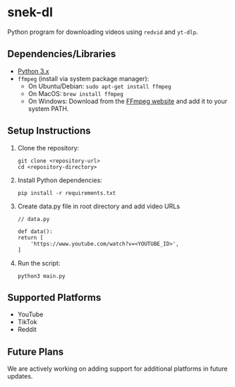 # snek-dl

Python program for downloading videos using `redvid` and `yt-dlp`.

## Dependencies/Libraries

- [Python 3.x](https://www.python.org/downloads/)
- `ffmpeg` (install via system package manager):
  - On Ubuntu/Debian: `sudo apt-get install ffmpeg`
  - On MacOS: `brew install ffmpeg`
  - On Windows: Download from the [FFmpeg website](https://ffmpeg.org/download.html) and add it to your system PATH.

## Setup Instructions

1. Clone the repository:
	```
	git clone <repository-url>
	cd <repository-directory>
	```

2. Install Python dependencies:
	```
	pip install -r requirements.txt
	```

3. Create data.py file in root directory and add video URLs
	```
	// data.py

	def data():
    return [
        'https://www.youtube.com/watch?v=<YOUTUBE_ID>',
    ]
	```

4. Run the script:
	```
	python3 main.py
	```

## Supported Platforms
  - YouTube
  - TikTok
  - Reddit

## Future Plans

We are actively working on adding support for additional platforms in future updates.